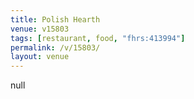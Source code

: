 ```yaml
---
title: Polish Hearth
venue: v15803
tags: [restaurant, food, "fhrs:413994"]
permalink: /v/15803/
layout: venue
---
```

null